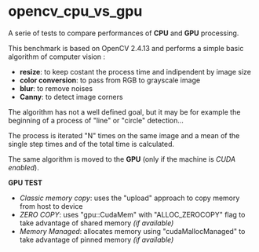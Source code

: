 # opencv_cpu_vs_gpu
A serie of tests to compare performances of **CPU** and **GPU** processing.

This benchmark is based on OpenCV 2.4.13 and performs a simple basic algorithm of computer vision :
* **resize**: to keep costant the process time and indipendent by image size
* **color conversion**: to pass from RGB to grayscale image
* **blur**: to remove noises
* **Canny**: to detect image corners

The algorithm has not a well defined goal, but it may be for example the beginning of a process of "line" or "circle" detection...

The process is iterated "N" times on the same image and a mean of the single step times and of the total time is calculated.

The same algorithm is moved to the **GPU** (only if the machine is *CUDA enabled*).

**GPU TEST**
* *Classic memory copy*: uses the "upload" approach to copy memory from host to device
* *ZERO COPY*: uses "gpu::CudaMem" with "ALLOC_ZEROCOPY" flag to take advantage of shared memory *(if available)*
* *Memory Managed*: allocates memory using "cudaMallocManaged" to take advantage of pinned memory *(if available)*

